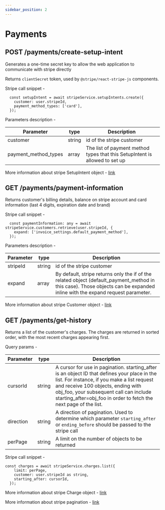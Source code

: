 ```yaml
---
sidebar_position: 2
---
```


# Payments

## POST /payments/create-setup-intent

Generates a one-time secret key to allow the web application to communicate with stripe directly

Returns `clientSecret` token, used by `@stripe/react-stripe-js` components.

Stripe call snippet - 
```
  const setupIntent = await stripeService.setupIntents.create({
    customer: user.stripeId,
    payment_method_types: ['card'],
  });
```

Parameters description -

| Parameter       | type          |  Description  |
| ------------- | ------------- |  -------------  |
|  customer  |  string  | id of the stripe customer  |
|  payment_method_types  | array | The list of payment method types that this SetupIntent is allowed to set up  |

More information about stripe SetupIntent object - [link](https://stripe.com/docs/api/setup_intents/object)

## GET /payments/payment-information

Returns customer's billing details, balance on stripe account and card information (last 4 digits, expiration date and brand)

Stripe call snippet -
```
  const paymentInformation: any = await stripeService.customers.retrieve(user.stripeId, {
    expand: ['invoice_settings.default_payment_method'],
  });
```

Parameters description -

| Parameter       | type          |  Description  |
| ------------- | ------------- |  -------------  |
|  stripeId  |  string  | id of the stripe customer  |
|  expand  | array | By default, stripe returns only the if of the related object (default_payment_method in this case). Those objects can be expanded inline with the expand request parameter.  |

More information about stripe Customer object - [link](https://stripe.com/docs/api/customers/object)

## GET /payments/get-history

Returns a list of the customer's charges. The charges are returned in sorted order, with the most recent charges appearing first.

Query params - 

| Parameter       | type          |  Description  |
| ------------- | ------------- |  -------------  |
| cursorId   | string  |  A cursor for use in pagination. starting_after is an object ID that defines your place in the list. For instance, if you make a list request and receive 100 objects, ending with obj_foo, your subsequent call can include starting_after=obj_foo in order to fetch the next page of the list.  |
|  direction  | string  | A direction of pagination. Used to determine which parameter `starting_after` or `ending_before` should be passed to the stripe call  |
|  perPage  | string  |  A limit on the number of objects to be returned  |

Stripe call snippet - 
```
const charges = await stripeService.charges.list({
    limit: perPage,
    customer: user.stripeId as string,
    starting_after: cursorId,
  });
```

More information about stripe Charge object - [link](https://stripe.com/docs/api/charges/object)

More information about stripe pagination - [link](https://stripe.com/docs/api/pagination)
